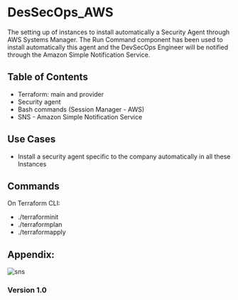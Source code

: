# DesSecOps_AWS

The setting up of instances to install automatically a Security Agent through AWS Systems Manager. The Run Command component has been used to install automatically this agent and the DevSecOps Engineer will be notified through the Amazon Simple Notification Service.

## Table of Contents

- Terraform: main and provider
- Security agent 
- Bash commands (Session Manager - AWS)
- SNS - Amazon Simple Notification Service


## Use Cases

- Install a security agent specific to the company automatically in all these Instances   

## Commands

On Terraform CLI:
- ./terraforminit
- ./terraformplan
- ./terraformapply

## Appendix:
![sns](https://user-images.githubusercontent.com/46986006/125534148-e2b3185a-b964-4f7a-97e3-43f644f9bfec.JPG)

### Version 1.0
